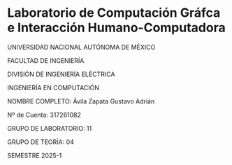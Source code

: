 # Laboratorio de Computación Gráfca e Interacción Humano-Computadora
UNIVERSIDAD NACIONAL AUTÓNOMA DE MÉXICO

FACULTAD DE INGENIERÍA

DIVISIÓN DE INGENIERÍA ELÉCTRICA

INGENIERÍA EN COMPUTACIÓN

NOMBRE COMPLETO: Ávila Zapata Gustavo Adrián

Nº de Cuenta: 317261082

GRUPO DE LABORATORIO: 11

GRUPO DE TEORÍA: 04

SEMESTRE 2025-1
